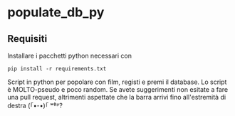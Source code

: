 # populate_db_py

## Requisiti
Installare i pacchetti python necessari con
```
pip install -r requirements.txt
```

Script in python per popolare con film, registi e premi il database.
Lo script è MOLTO-pseudo e poco random.
Se avete suggerimenti non esitate a fare una pull request, altrimenti aspettate che la barra arrivi fino all'estremità di destra (｢•-•)｢ ʷʱʸ?
